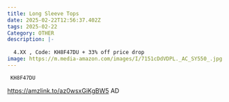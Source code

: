 ```yaml
---
title: Long Sleeve Tops
date: 2025-02-22T12:56:37.402Z
tags: 2025-02-22
Category: OTHER
description: |-
  
  4.XX , Code: KH8F47DU + 33% off price drop
image: https://m.media-amazon.com/images/I/7151cDdVDPL._AC_SY550_.jpg
---
```



<pre class="language-javascript"><code

class="language-javascript"> KH8F47DU</code></pre>

https://amzlink.to/az0wsxGiKgBW5  AD